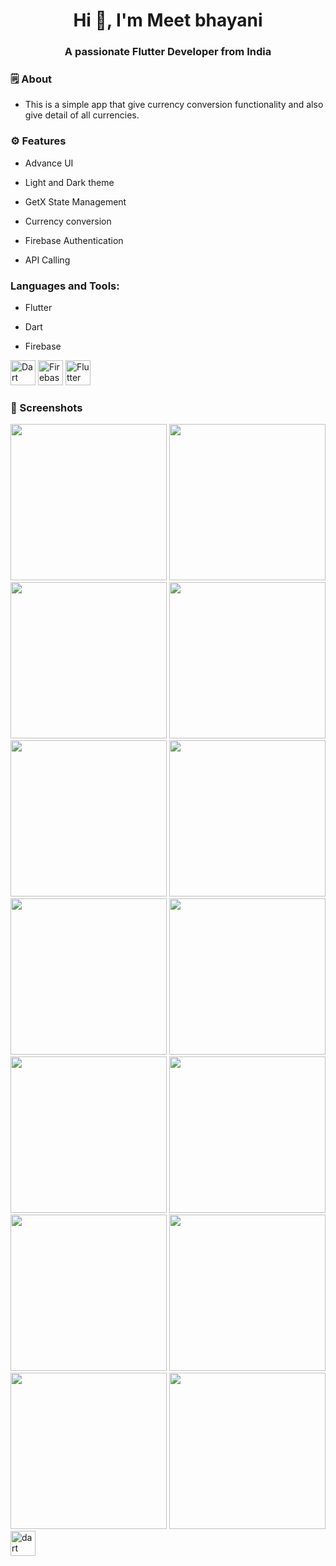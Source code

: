<h1 align="center">Hi 👋, I'm Meet bhayani</h1>
<h3 align="center">A passionate Flutter Developer from India</h3>


<h3 align="left">🗒 About</h3>

- This is a simple app that give currency conversion functionality and also give detail of all currencies.


<h3 align="left">⚙️ Features</h3>

- Advance UI

- Light and Dark theme

- GetX State Management

- Currency conversion

- Firebase Authentication

- API Calling


<h3 align="left">Languages and Tools:</h3>

- Flutter

- Dart

- Firebase

<img src="https://www.vectorlogo.zone/logos/dartlang/dartlang-icon.svg" alt="Dart" width="40" height="40">
<img src="https://www.vectorlogo.zone/logos/firebase/firebase-icon.svg" alt="Firebase" width="40" height="40">
<img src="https://www.vectorlogo.zone/logos/flutterio/flutterio-icon.svg" alt="Flutter" width="40" height="40">

<h3 align="left">📲 Screenshots</h3>

<img src="https://user-images.githubusercontent.com/121868259/235367613-237d0b8c-0800-4fc0-82c8-9b90f79dd7ad.jpeg" width="250px">
<img src="https://user-images.githubusercontent.com/121868259/235367618-de1d7137-93f7-425f-814b-3f14fa02a5ac.jpeg" width="250px">
<img src="https://user-images.githubusercontent.com/121868259/235367625-2ece3cb7-2215-4c3f-9a48-68c303ec3329.jpeg" width="250px">
<img src="https://user-images.githubusercontent.com/121868259/235367628-eeb716c8-be5d-4158-b567-2b67f35f16d7.jpeg" width="250px">
<img src="https://user-images.githubusercontent.com/121868259/235367634-e54778b2-ca6a-47d2-beb5-519013270eac.jpeg" width="250px">
<img src="https://user-images.githubusercontent.com/121868259/235367643-ebaa26d8-bfad-4239-9a11-89e1757851f5.jpeg" width="250px">
<img src="https://user-images.githubusercontent.com/121868259/235367649-4d740097-a993-4640-a102-e92ef33230f5.jpeg" width="250px">
<img src="https://user-images.githubusercontent.com/121868259/235367655-262df2f9-1051-4446-ac40-fa2826cf92a3.jpeg" width="250px">
<img src="https://user-images.githubusercontent.com/121868259/235367660-c31e9fc9-8201-4ae5-bb14-d56026e03669.jpeg" width="250px">
<img src="https://user-images.githubusercontent.com/121868259/235367662-d4e5b1e6-358f-411f-8dee-831b4d6b6a70.jpeg" width="250px">
<img src="https://user-images.githubusercontent.com/121868259/235367676-e86c73c4-2578-4cba-ba81-f9919cad463a.jpeg" width="250px">
<img src="https://user-images.githubusercontent.com/121868259/235367684-5daaee21-13df-4f90-9364-bc1e8db598ef.jpeg" width="250px">
<img src="https://user-images.githubusercontent.com/121868259/235367691-80490e40-9b75-4c70-b2de-78a5b786d0e1.jpeg" width="250px">
<img src="https://user-images.githubusercontent.com/121868259/235367698-a974bf93-4be4-4ec2-bd49-da4e587c45cf.jpeg" width="250px">
<img src="https://www.vectorlogo.zone/logos/dartlang/dartlang-icon.svg" alt="dart" width="40" height="40">
